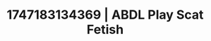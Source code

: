 ---
categories:
- Tasteful nudity
- Lactation play
- Volleyball
- Erotic escapism
- Pov blowjob
image: /assets/images/1747183134369.jpg
layout: post
seo:
  description: Featured content with sensual ABDL Play, Scat Fetish. HD images available.
  keywords: ABDL Play, Scat Fetish
  og_image: /assets/images/1747183134369.jpg
  schema_type: VisualArtwork
tags:
- ABDL Play
- Scat Fetish
- '#1747183134369'
title: 1747183134369 | ABDL Play Scat Fetish
---